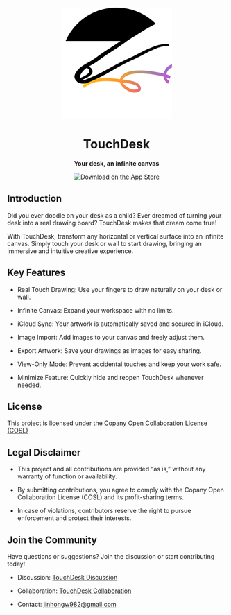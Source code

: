 <p align="center">
<img height="256" src="https://github.com/jinhongw/TouchDesk/blob/main/DeskDraw/Assets.xcassets/TouchDesk%20App%20Icon.imageset/TouchDesk%20App%20Icon2%20-%201024%20x%201024%20pt.png?raw=true" />
</p>
<h1 align="center">TouchDesk</h1>

<p align="center">
    <strong>Your desk, an infinite canvas</strong><br>
</p>

<p align="center">
    <a href="https://apps.apple.com/us/app/touchdesk-desktop-canvas/id6740164313">
        <img src="https://developer.apple.com/assets/elements/badges/download-on-the-app-store.svg" alt="Download on the App Store" height="60">
    </a>
</p>

## Introduction

Did you ever doodle on your desk as a child? Ever dreamed of turning your desk into a real drawing board? TouchDesk makes that dream come true!

With TouchDesk, transform any horizontal or vertical surface into an infinite canvas. Simply touch your desk or wall to start drawing, bringing an immersive and intuitive creative experience.

## Key Features

- Real Touch Drawing: Use your fingers to draw naturally on your desk or wall.

- Infinite Canvas: Expand your workspace with no limits.

- iCloud Sync: Your artwork is automatically saved and secured in iCloud.

- Image Import: Add images to your canvas and freely adjust them.

- Export Artwork: Save your drawings as images for easy sharing.

- View-Only Mode: Prevent accidental touches and keep your work safe.

- Minimize Feature: Quickly hide and reopen TouchDesk whenever needed.

## License

This project is licensed under the
[Copany Open Collaboration License (COSL)](https://github.com/Copanies/Copany/blob/main/LICENSE)

## Legal Disclaimer

- This project and all contributions are provided “as is,” without any warranty of function or availability.

- By submitting contributions, you agree to comply with the Copany Open Collaboration License (COSL) and its profit-sharing terms.

- In case of violations, contributors reserve the right to pursue enforcement and protect their interests.

## Join the Community

Have questions or suggestions? Join the discussion or start contributing today!

- Discussion: [TouchDesk Discussion](https://copany.app/copany/30?tab=Discussion)

- Collaboration: [TouchDesk Collaboration](https://copany.app/copany/30?tab=Cooperate)

- Contact: jinhongw982@gmail.com
